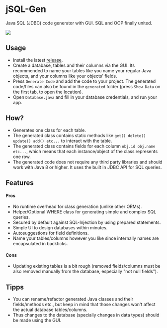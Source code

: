 # jSQL-Gen
Java SQL (JDBC) code generator with GUI. SQL and OOP finally united.

![](https://preview.redd.it/d4cc3ja872691.png?width=1154&format=png&auto=webp&s=9b0ecaecaf6087a4d4b9ecb065da587e782d62f5)

## Usage
- Install the latest [release](https://github.com/Osiris-Team/jSQL-Gen/releases/tag/latest).
- Create a database, tables and their columns via the GUI. Its recommended to name your tables like you name your regular
Java objects, and your columns like your objects' fields.
- Press `Generate Code` and add the code to your project.
The generated code/files can also be found in the `generated` folder (press `Show Data` on the first tab, to open the location).
- Open `Database.java` and fill in your database credentials, and run your app.

## How?
- Generates one class for each table.
- The generated class contains static methods like `get() delete() update() add() etc...` to interact with the table.
- The generated class contains fields for each column `obj.id obj.name etc...`, which means that each instance/object
of the class represents one row.
- The generated code does not require any third party libraries and should work with Java 8 or higher. It uses the built in JDBC API for SQL queries.

## Features

#### Pros
- No runtime overhead for class generation (unlike other ORMs).
- Helper/Optional WHERE class for generating simple and complex SQL queries.
- Secured by default against SQL-Injection by using prepared statements.
- Simple UI to design databases within minutes.
- Autosuggestions for field definitions.
- Name your tables/columns however you like since internally names are encapsulated in backticks.


#### Cons
- Updating existing tables is a bit rough (removed fields/columns must be also removed manually from the database, especially "not null fields").

## Tipps
- You can rename/refactor generated Java classes and their fields/methods etc., but keep
in mind that those changes won't affect the actual database tables/columns.
- Thus changes to the database (specially changes in data types) should be made using the GUI.
